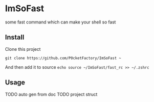 # ImSoFast
some fast command which can make your shell so fast

## Install

Clone this project

`git clone https://github.com/P0cketFactory/ImSoFast ~`

And then add it to source
`echo source ~/ImSoFast/fast_rc >> ~/.zshrc`

## Usage

TODO auto gen from doc
TODO project struct
